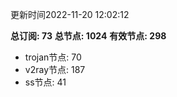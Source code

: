 更新时间2022-11-20 12:02:12

**总订阅: 73**
**总节点: 1024**
**有效节点: 298**
- trojan节点: 70
- v2ray节点: 187
- ss节点: 41
